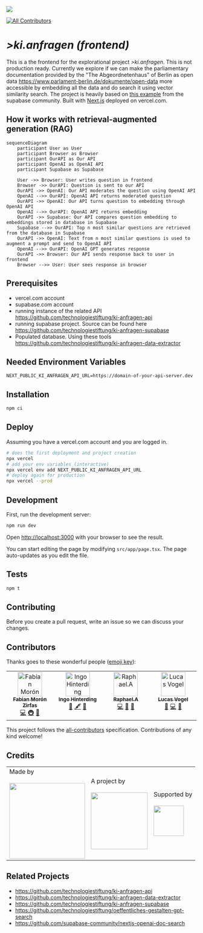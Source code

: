 ![](https://img.shields.io/badge/Built%20with%20%E2%9D%A4%EF%B8%8F-at%20Technologiestiftung%20Berlin-blue)

<!-- ALL-CONTRIBUTORS-BADGE:START - Do not remove or modify this section -->
[![All Contributors](https://img.shields.io/badge/all_contributors-4-orange.svg?style=flat-square)](#contributors-)
<!-- ALL-CONTRIBUTORS-BADGE:END -->

# _>ki.anfragen (frontend)_

This is a the frontend for the explorational project _>ki.anfragen_. This is not production ready. Currently we explore if we can make the parliamentary documentation provided by the "The Abgeordnetenhaus" of Berlin as open data https://www.parlament-berlin.de/dokumente/open-data more accessible by embedding all the data and do search it using vector similarity search. The project is heavily based on [this example](https://github.com/supabase-community/nextjs-openai-doc-search) from the supabase community. Built with [Next.js](https://nextjs.org/) deployed on vercel.com.

## How it works with retrieval-augmented generation (RAG)

```mermaid
sequenceDiagram
    participant User as User
    participant Browser as Browser
    participant OurAPI as Our API
    participant OpenAI as OpenAI API
    participant Supabase as Supabase

    User ->> Browser: User writes question in frontend
    Browser ->> OurAPI: Question is sent to our API
    OurAPI ->> OpenAI: Our API moderates the question using OpenAI API
    OpenAI -->> OurAPI: OpenAI API returns moderated question
    OurAPI ->> OpenAI: Our API turns question to embedding through OpenAI API
    OpenAI -->> OurAPI: OpenAI API returns embedding
    OurAPI ->> Supabase: Our API compares question embedding to embeddings stored in database in Supabase
    Supabase -->> OurAPI: Top n most similar questions are retrieved from the database in Supabase
    OurAPI ->> OpenAI: Text from n most similar questions is used to augment a prompt and send to OpenAI API
    OpenAI -->> OurAPI: OpenAI GPT generates response
    OurAPI ->> Browser: Our API sends response back to user in frontend
    Browser -->> User: User sees response in browser

```

## Prerequisites

- vercel.com account
- supabase.com account
- running instance of the related API https://github.com/technologiestiftung/ki-anfragen-api
- running supabase project. Source can be found here https://github.com/technologiestiftung/ki-anfragen-supabase
- Populated database. Using these tools https://github.com/technologiestiftung/ki-anfragen-data-extractor

## Needed Environment Variables

```plain
NEXT_PUBLIC_KI_ANFRAGEN_API_URL=https://domain-of-your-api-server.dev
```

## Installation

```bash
npm ci
```

## Deploy

Assuming you have a vercel.com account and you are logged in.

```bash
# does the first deployment and project creation
npx vercel
# add your env variables (interactive)
npx vercel env add NEXT_PUBLIC_KI_ANFRAGEN_API_URL
# deploy again for production
npx vercel --prod
```

## Development

First, run the development server:

```bash
npm run dev
```

Open [http://localhost:3000](http://localhost:3000) with your browser to see the result.

You can start editing the page by modifying `src/app/page.tsx`. The page auto-updates as you edit the file.

## Tests

```bash
npm t
```

## Contributing

Before you create a pull request, write an issue so we can discuss your changes.

## Contributors

Thanks goes to these wonderful people ([emoji key](https://allcontributors.org/docs/en/emoji-key)):

<!-- ALL-CONTRIBUTORS-LIST:START - Do not remove or modify this section -->
<!-- prettier-ignore-start -->
<!-- markdownlint-disable -->
<table>
  <tbody>
    <tr>
      <td align="center" valign="top" width="14.28%"><a href="https://fabianmoronzirfas.me"><img src="https://avatars.githubusercontent.com/u/315106?v=4?s=64" width="64px;" alt="Fabian Morón Zirfas"/><br /><sub><b>Fabian Morón Zirfas</b></sub></a><br /><a href="https://github.com/technologiestiftung/ki-anfragen-frontend/commits?author=ff6347" title="Code">💻</a> <a href="#infra-ff6347" title="Infrastructure (Hosting, Build-Tools, etc)">🚇</a> <a href="#design-ff6347" title="Design">🎨</a></td>
      <td align="center" valign="top" width="14.28%"><a href="http://www.awsm.de"><img src="https://avatars.githubusercontent.com/u/434355?v=4?s=64" width="64px;" alt="Ingo Hinterding"/><br /><sub><b>Ingo Hinterding</b></sub></a><br /><a href="https://github.com/technologiestiftung/ki-anfragen-frontend/pulls?q=is%3Apr+reviewed-by%3AEsshahn" title="Reviewed Pull Requests">👀</a> <a href="#content-Esshahn" title="Content">🖋</a> <a href="#ideas-Esshahn" title="Ideas, Planning, & Feedback">🤔</a></td>
      <td align="center" valign="top" width="14.28%"><a href="https://github.com/raphael-arce"><img src="https://avatars.githubusercontent.com/u/8709861?v=4?s=64" width="64px;" alt="Raphael.A"/><br /><sub><b>Raphael.A</b></sub></a><br /><a href="https://github.com/technologiestiftung/ki-anfragen-frontend/commits?author=raphael-arce" title="Code">💻</a> <a href="https://github.com/technologiestiftung/ki-anfragen-frontend/pulls?q=is%3Apr+reviewed-by%3Araphael-arce" title="Reviewed Pull Requests">👀</a> <a href="https://github.com/technologiestiftung/ki-anfragen-frontend/issues?q=author%3Araphael-arce" title="Bug reports">🐛</a></td>
      <td align="center" valign="top" width="14.28%"><a href="http://vogelino.com"><img src="https://avatars.githubusercontent.com/u/2759340?v=4?s=64" width="64px;" alt="Lucas Vogel"/><br /><sub><b>Lucas Vogel</b></sub></a><br /><a href="https://github.com/technologiestiftung/ki-anfragen-frontend/pulls?q=is%3Apr+reviewed-by%3Avogelino" title="Reviewed Pull Requests">👀</a> <a href="https://github.com/technologiestiftung/ki-anfragen-frontend/commits?author=vogelino" title="Code">💻</a> <a href="https://github.com/technologiestiftung/ki-anfragen-frontend/issues?q=author%3Avogelino" title="Bug reports">🐛</a></td>
    </tr>
  </tbody>
</table>

<!-- markdownlint-restore -->
<!-- prettier-ignore-end -->

<!-- ALL-CONTRIBUTORS-LIST:END -->

This project follows the [all-contributors](https://github.com/all-contributors/all-contributors) specification. Contributions of any kind welcome!

## Credits

<table>
  <tr>
    <td>
      Made by <a href="https://citylab-berlin.org/de/start/">
        <br />
        <br />
        <img width="200" src="https://logos.citylab-berlin.org/logo-citylab-berlin.svg" />
      </a>
    </td>
    <td>
      A project by <a href="https://www.technologiestiftung-berlin.de/">
        <br />
        <br />
        <img width="150" src="https://logos.citylab-berlin.org/logo-technologiestiftung-berlin-de.svg" />
      </a>
    </td>
    <td>
      Supported by <a href="https://www.berlin.de/rbmskzl/">
        <br />
        <br />
        <img width="80" src="https://logos.citylab-berlin.org/logo-berlin-senatskanzelei-de.svg" />
      </a>
    </td>
  </tr>
</table>

## Related Projects

- https://github.com/technologiestiftung/ki-anfragen-api
- https://github.com/technologiestiftung/ki-anfragen-data-extractor
- https://github.com/technologiestiftung/ki-anfragen-supabase
- https://github.com/technologiestiftung/oeffentliches-gestalten-gpt-search
- https://github.com/supabase-community/nextjs-openai-doc-search
<!-- touch again -->
